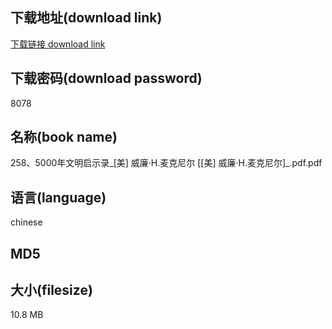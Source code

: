 ## 下载地址(download link)
[下载链接 download link](https://tutu365.netlify.app/?s=258%E3%80%815000%E5%B9%B4%E6%96%87%E6%98%8E%E5%90%AF%E7%A4%BA%E5%BD%95_%5B%E7%BE%8E%5D+%E5%A8%81%E5%BB%89%C2%B7H.%E9%BA%A6%E5%85%8B%E5%B0%BC%E5%B0%94+%5B%5B%E7%BE%8E%5D+%E5%A8%81%E5%BB%89%C2%B7H.%E9%BA%A6%E5%85%8B%E5%B0%BC%E5%B0%94%5D_.pdf)

## 下载密码(download password)
8078

## 名称(book name)
258、5000年文明启示录_[美] 威廉·H.麦克尼尔 [[美] 威廉·H.麦克尼尔]_.pdf.pdf

## 语言(language)
chinese

## MD5


## 大小(filesize)
10.8 MB
